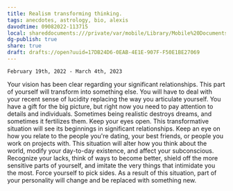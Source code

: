 ```yaml
---
title: Realism transforming thinking.
tags: anecdotes, astrology, bio, alexis
davodtime: 09082022-113715
local: shareddocuments:///private/var/mobile/Library/Mobile%20Documents/iCloud~md~obsidian/Documents/OBSHIDDIAN/drafts/17DB24D6-0EAB-4E1E-907F-F50E1BE27069.md
dg-publish: true
share: true
draft: drafts://open?uuid=17DB24D6-0EAB-4E1E-907F-F50E1BE27069
---
```


`February 19th, 2022 - March 4th, 2023`

Your vision has been clear regarding your significant relationships. This part of yourself will transform into something else. You will have to deal with your recent sense of lucidity replacing the way you articulate yourself. You have a gift for the big picture, but right now you need to pay attention to details and individuals. Sometimes being realistic destroys dreams, and sometimes it fertilizes them. Keep your eyes open. This transformative situation will see its beginnings in significant relationships. Keep an eye on how you relate to the people you're dating, your best friends, or people you work on projects with. This situation will alter how you think about the world, modify your day-to-day existence, and affect your subconscious. Recognize your lacks, think of ways to become better, shield off the more sensitive parts of yourself, and imitate the very things that intimidate you the most. Force yourself to pick sides. As a result of this situation, part of your personality will change and be replaced with something new.